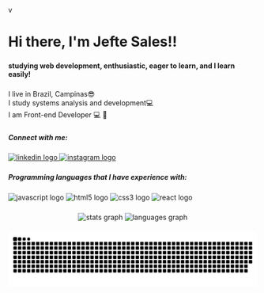 v<h1 align="left">Hi there, I'm Jefte Sales!!</h1>

###

<h4 align="left">studying web development, enthusiastic, eager to learn, and I learn easily!</h4>

###

<p align="left">I live in Brazil, Campinas😎<br>I study systems analysis and development💻<br>I am Front-end Developer 💻 🚀</p>

###

<h5 align="left">Connect with me:</h5>

###

<div align="left">
  <a href="https://www.linkedin.com/in/jefte-sales-gon%C3%A7alves-98a011215/" target="_blank">
    <img src="https://raw.githubusercontent.com/maurodesouza/profile-readme-generator/master/src/assets/icons/social/linkedin/default.svg" width="52" height="40" alt="linkedin logo"  />
  </a>
  <a href="https://www.instagram.com/jeftesales/" target="_blank">
    <img src="https://raw.githubusercontent.com/maurodesouza/profile-readme-generator/master/src/assets/icons/social/instagram/default.svg" width="52" height="40" alt="instagram logo"  />
  </a>
</div>

###

<h5 align="left">Programming languages ​​that I have experience with:</h5>

###

<div align="left">
  <img src="https://cdn.jsdelivr.net/gh/devicons/devicon/icons/javascript/javascript-original.svg" height="40" width="52" alt="javascript logo"  />
  <img src="https://cdn.jsdelivr.net/gh/devicons/devicon/icons/html5/html5-original.svg" height="40" width="52" alt="html5 logo"  />
  <img src="https://cdn.jsdelivr.net/gh/devicons/devicon/icons/css3/css3-original.svg" height="40" width="52" alt="css3 logo"  />
  <img src="https://cdn.jsdelivr.net/gh/devicons/devicon/icons/react/react-original.svg" height="40" width="52" alt="react logo"  />
</div>

###

<div align="center">
  <img src="https://github-readme-stats.vercel.app/api?hide_title=false&hide_rank=false&show_icons=true&include_all_commits=true&count_private=true&disable_animations=false&theme=dracula&locale=en&hide_border=false&username=JefteSG" height="150" alt="stats graph"  />
  <img src="https://github-readme-stats.vercel.app/api/top-langs?locale=en&hide_title=false&layout=compact&card_width=320&langs_count=5&theme=dracula&hide_border=false&username=JefteSG" height="150" alt="languages graph"  />
</div>

###
<picture align="center">
  <source media="(prefers-color-scheme: dark)" srcset="https://raw.githubusercontent.com/Matheus-Lino/Matheus-Lino/output/github-contribution-grid-snake-dark.svg">
  <source media="(prefers-color-scheme: light)" srcset="https://raw.githubusercMatheus-Lino/Matheus-Lino/Matheus-Lino/output/github-contribution-grid-snake-dark.svg">
  <img align="center" alt="github contribution grid snake animation" src="https://raw.githubusercontent.com/Matheus-Lino/Matheus-Lino/output/github-contribution-grid-snake.svg">
</picture>
